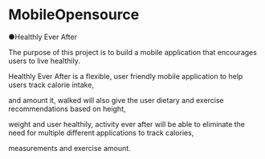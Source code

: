 # MobileOpensource

●Healthly Ever After

The purpose of this project is to build a mobile application that encourages users to live healthily.

Healthly Ever After is a flexible, user friendly mobile application to help users track calorie intake,

and amount it, walked will also give the user dietary and exercise recommendations based on height,

weight and user healthily, activity ever after will be able to eliminate the need for multiple different applications to track calories, 

measurements and exercise amount.
